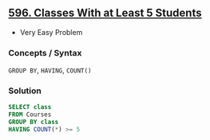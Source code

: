 ## [596. Classes With at Least 5 Students](https://leetcode.com/problems/classes-with-at-least-5-students/description/?envType=study-plan-v2&envId=top-sql-50)
* Very Easy Problem

### Concepts / Syntax
`GROUP BY`, `HAVING`, `COUNT()`

### Solution
```sql
SELECT class
FROM Courses
GROUP BY class
HAVING COUNT(*) >= 5
```
